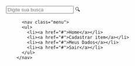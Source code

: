  <div class="input-wrapper">
            <input type="text" id="search" name="search" placeholder="Digite sua busca" />
            <label for="search" class="search-icon">&#128269;</label>
          </div>


          <nav class="menu">
          <ul>
            <li><a href="#">Home</a></li>
            <li><a href="#">Cadastrar item</a></li>
            <li><a href="#">Meus Dados</a></li>
            <li><a href="#">Sair</a></li>
          </ul>
        </nav>